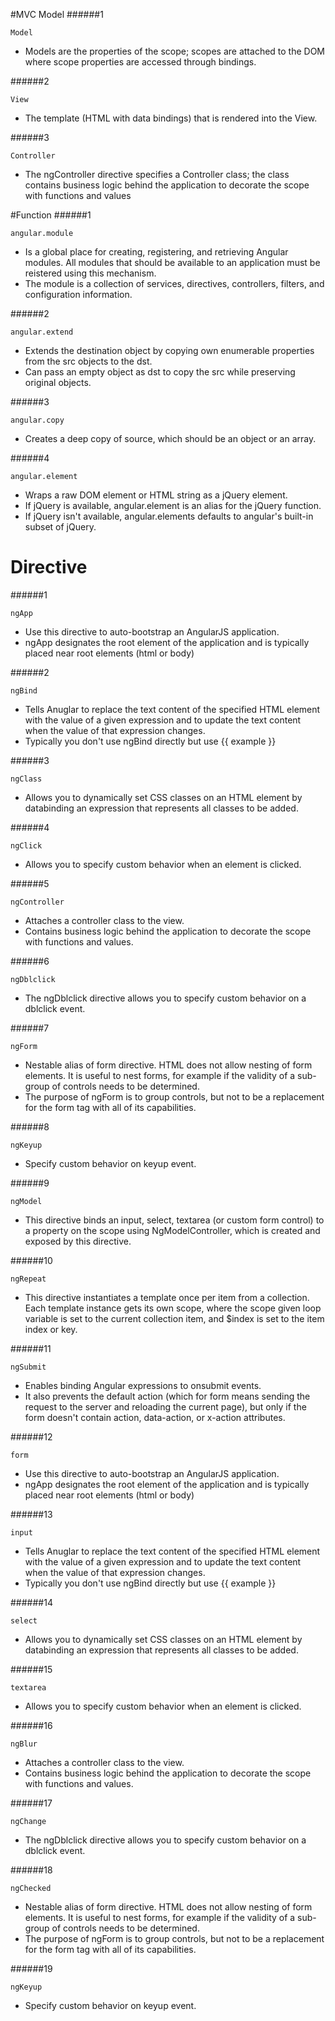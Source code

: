 #MVC Model
######1
```
Model
```

* Models are the properties of the scope; scopes are attached to the DOM where scope properties are accessed through bindings.

######2
```
View
```

* The template (HTML with data bindings) that is rendered into the View.

######3
```
Controller
```

* The ngController directive specifies a Controller class; the class contains business logic behind the application to decorate the scope with functions and values

#Function
######1
```
angular.module
```

* Is a global place for creating, registering, and retrieving Angular modules. All modules that should be available to an application must be reistered using this mechanism.
* The module is a collection of services, directives, controllers, filters, and configuration information.

######2
```
angular.extend
```

* Extends the destination object by copying own enumerable properties from the src objects to the dst. 
* Can pass an empty object as dst to copy the src while preserving original objects.

######3
```
angular.copy
```

* Creates a deep copy of source, which should be an object or an array.

######4
```
angular.element
```

* Wraps a raw DOM element or HTML string as a jQuery element.
* If jQuery is available, angular.element is an alias for the jQuery function. 
* If jQuery isn't available, angular.elements defaults to angular's built-in subset of jQuery.

# Directive
######1
```
ngApp
```

* Use this directive to auto-bootstrap an AngularJS application. 
* ngApp designates the root element of the application and is typically placed near root elements (html or body)

######2
```
ngBind
```

* Tells Anuglar to replace the text content of the specified HTML element with the value of a given expression and to update the text content when the value of that expression changes.
* Typically you don't use ngBind directly but use {{ example }}

######3
```
ngClass
```

* Allows you to dynamically set CSS classes on an HTML element by databinding an expression that represents all classes to be added.

######4
```
ngClick
```

* Allows you to specify custom behavior when an element is clicked.

######5
```
ngController
```

* Attaches a controller class to the view.
* Contains business logic behind the application to decorate the scope with functions and values.

######6
```
ngDblclick
```

* The ngDblclick directive allows you to specify custom behavior on a dblclick event.

######7
```
ngForm
```

* Nestable alias of form directive. HTML does not allow nesting of form elements. It is useful to nest forms, for example if the validity of a sub-group of controls needs to be determined. 
* The purpose of ngForm is to group controls, but not to be a replacement for the form tag with all of its capabilities.

######8
```
ngKeyup
```

* Specify custom behavior on keyup event.

######9
```
ngModel
```

* This directive binds an input, select, textarea (or custom form control) to a property on the scope using NgModelController, which is created and exposed by this directive.

######10
```
ngRepeat
```

* This directive instantiates a template once per item from a collection. Each template instance gets its own scope, where the scope given loop variable is set to the current collection item, and $index is set to the item index or key.

######11
```
ngSubmit
```

* Enables binding Angular expressions to onsubmit events. 
* It also prevents the default action (which for form means sending the request to the server and reloading the current page), but only if the form doesn't contain action, data-action, or x-action attributes.

######12
```
form
```

* Use this directive to auto-bootstrap an AngularJS application. 
* ngApp designates the root element of the application and is typically placed near root elements (html or body)

######13
```
input
```

* Tells Anuglar to replace the text content of the specified HTML element with the value of a given expression and to update the text content when the value of that expression changes.
* Typically you don't use ngBind directly but use {{ example }}

######14
```
select
```

* Allows you to dynamically set CSS classes on an HTML element by databinding an expression that represents all classes to be added.

######15
```
textarea
```

* Allows you to specify custom behavior when an element is clicked.

######16
```
ngBlur
```

* Attaches a controller class to the view.
* Contains business logic behind the application to decorate the scope with functions and values.

######17
```
ngChange
```

* The ngDblclick directive allows you to specify custom behavior on a dblclick event.

######18
```
ngChecked
```

* Nestable alias of form directive. HTML does not allow nesting of form elements. It is useful to nest forms, for example if the validity of a sub-group of controls needs to be determined. 
* The purpose of ngForm is to group controls, but not to be a replacement for the form tag with all of its capabilities.

######19
```
ngKeyup
```

* Specify custom behavior on keyup event.

